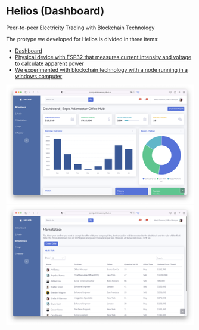 # Helios (Dashboard)
Peer-to-peer Electricity Trading with Blockchain Technology

The protype we developed for Helios is divided in three items:
- [Dashboard](https://miguelrfernandes.github.io/helios/index.html?#)
- [Physical device with ESP32 that measures current intensity and voltage to calculate apparent power](https://github.com/miguelrfernandes/heliosdevice)
- [We experimented with blockchain technology with a node running in a windows computer](https://github.com/miguelrfernandes/heliosblockchain)

![alt text](https://github.com/miguelrfernandes/helios/blob/main/screenshot/dashboard.png?raw=true)
![alt text](https://github.com/miguelrfernandes/helios/blob/main/screenshot/marketplace.png?raw=true)
